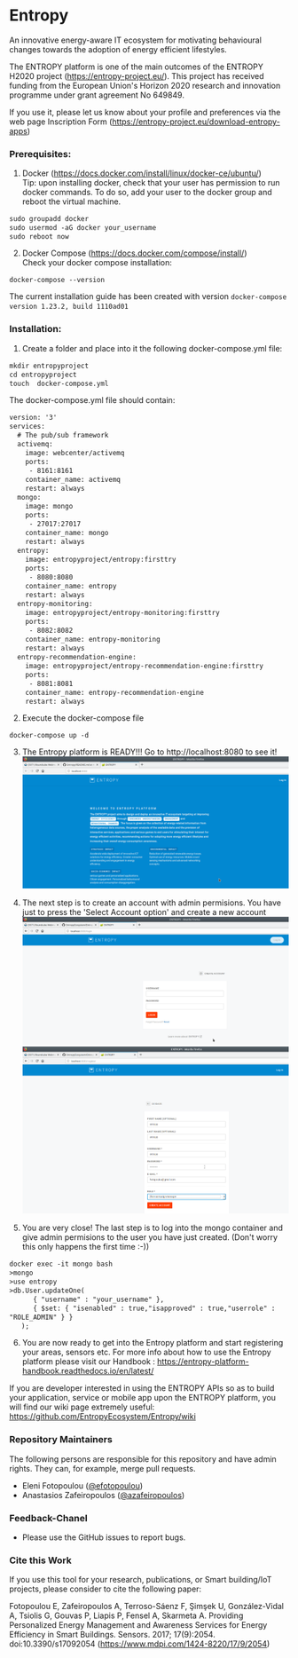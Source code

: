 # Entropy
An innovative energy-aware IT ecosystem for motivating behavioural changes towards the adoption of energy efficient lifestyles.

The ENTROPY platform is one of the main outcomes of the ENTROPY H2020 project (https://entropy-project.eu/). This project has received funding from the European Union's Horizon 2020 research and innovation programme under grant agreement No 649849.

If you use it, please let us know about your profile and preferences via the web page Inscription Form (https://entropy-project.eu/download-entropy-apps)

### Prerequisites:
1. Docker (https://docs.docker.com/install/linux/docker-ce/ubuntu/)   
Tip: upon installing docker, check that your user has permission to run docker commands. To do so, add your user to the docker group and reboot the virtual machine.
```
sudo groupadd docker
sudo usermod -aG docker your_username
sudo reboot now
```
2. Docker Compose (https://docs.docker.com/compose/install/)  
Check your docker compose installation:
```
docker-compose --version
```
The current installation guide has been created with version ```docker-compose version 1.23.2, build 1110ad01```
### Installation:
1. Create a folder and place into it the following docker-compose.yml file:
```
mkdir entropyproject
cd entropyproject
touch  docker-compose.yml
```

The docker-compose.yml file should contain:
```
version: '3'
services:
  # The pub/sub framework
  activemq:
    image: webcenter/activemq
    ports:
     - 8161:8161
    container_name: activemq
    restart: always
  mongo:
    image: mongo
    ports:
     - 27017:27017
    container_name: mongo
    restart: always
  entropy:
    image: entropyproject/entropy:firsttry
    ports:
     - 8080:8080
    container_name: entropy
    restart: always
  entropy-monitoring:
    image: entropyproject/entropy-monitoring:firsttry
    ports:
     - 8082:8082
    container_name: entropy-monitoring
    restart: always
  entropy-recommendation-engine:
    image: entropyproject/entropy-recommendation-engine:firsttry
    ports:
     - 8081:8081
    container_name: entropy-recommendation-engine
    restart: always
```
2. Execute the docker-compose file
```
docker-compose up -d
```

3. The Entropy platform is READY!!! Go to http://localhost:8080 to see it!
![](https://github.com/EntropyEcosystem/Entropy/blob/master/images/entropyFirstPage.png)

4. The next step is to create an account with admin permisions. You have just to press the 'Select Account option' and create a new account
![](https://github.com/EntropyEcosystem/Entropy/blob/master/images/createaccount1.png)
![](https://github.com/EntropyEcosystem/Entropy/blob/master/images/createaccount2.png)

5. You are very close! The last step is to log into the mongo container and give admin permisions to the user you have just created. (Don't worry this only happens the first time :-))
```
docker exec -it mongo bash
>mongo
>use entropy
>db.User.updateOne(
      { "username" : "your_username" },
      { $set: { "isenabled" : true,"isapproved" : true,"userrole" : "ROLE_ADMIN" } }
   );

```

6. You are now ready to get into the Entropy platform and start registering your areas, sensors etc.
For more info about how to use the Entropy platform please visit our Handbook : https://entropy-platform-handbook.readthedocs.io/en/latest/

If you are developer interested in using the ENTROPY APIs so as to build your application, service or mobile app upon the ENTROPY platform, you will find our wiki page extremely useful:  https://github.com/EntropyEcosystem/Entropy/wiki
### Repository Maintainers

The following persons are responsible for this repository and have admin rights. They can, for example, merge pull requests.

- Eleni Fotopoulou ([@efotopoulou](https://github.com/efotopoulou))
- Anastasios Zafeiropoulos ([@azafeiropoulos](https://github.com/azafeiropoulos))

### Feedback-Chanel

* Please use the GitHub issues to report bugs.

### Cite this Work
If you use this tool for your research, publications, or Smart building/IoT projects, please consider to cite the following paper:

Fotopoulou E, Zafeiropoulos A, Terroso-Sáenz F, Şimşek U, González-Vidal A, Tsiolis G, Gouvas P, Liapis P, Fensel A, Skarmeta A. Providing Personalized Energy Management and Awareness Services for Energy Efficiency in Smart Buildings. Sensors. 2017; 17(9):2054.  doi:10.3390/s17092054 (https://www.mdpi.com/1424-8220/17/9/2054)
